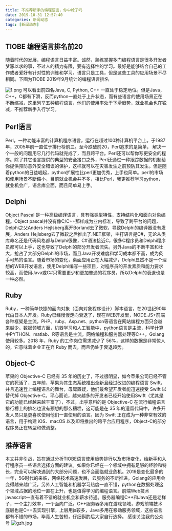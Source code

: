 ```yaml
---
title: 不推荐新手的编程语言，你中枪了吗
date: 2019-10-31 12:57:40
categories: 新闻动态
tags: [新闻动态]
---
```

## TIOBE 编程语言排名前20
随着时代的发展，编程语言日益丰富。诚然，熟练掌握多门编程语言是很多开发者梦寐以求的事，不过人的精力有限，要有选择性的学习。最好是能够结合自己的工作或者爱好有针对性的训练和学习。语言只是工具，但是这些工具的应用场景不尽相同。下图为TIOBE 2019年9月统计的编程语言排名
<!--more-->
![1.png](1.png)
可以看出前四名Java, C, Python, C++ 一直处于稳定地位。但是Java，C++，C都有下滑，反而python一直处于上升状态，而有些语言的使用场景正在不断缩减，这里列举五种编程语言，他们的使用率处于下滑趋势，就业机会也在锐减，不推荐新手入行学习。

## Perl语言
Perl，一种功能丰富的计算机程序语言，运行在超过100种计算机平台上。于1987年，2005年前一直位于排行榜前三。至今跌破前20，Perl追求的是简单， 解决一个一般的问题用它几行代码就完成了，而且跨平台。Perl还可以帮你写更安全的程序。除了其它语言提供的典型的安全接口之外，Perl还通过一种跟踪数据的机制给你提供预防意外安全错误的保护，这样就可以在灾害发生之前预防其发生。但是随着python的日益崛起，python扩展性比perl更加优秀，上手也简单。perl的市场和使用场景不断缩小，目前就业机会并不多，相比Perl，我更推荐学习python，就业机会广，语言库全面，而且简单易上手。
## Delphi
Object Pascal 是一种高级编译语言，具有强类型特性，支持结构化和面向对象编程。Object pascal并没有像C/C++那样成为业内标准，导致了跨平台的问题，Delphi之父Anders Hejlsberg离开Borland去了微软，导致Delphi的编译器没有发展，Anders Hejlsberg去了微软之后推出了.NET框架，主打语言是C#，无论从类库命名还是代码风格都与Delphi很像，C#语法接近C，很多C程序员和Delphi程序员都可以上手，这也导致了Delphi的部分开发者流失。另外Java的不断丰富和壮大，抢占了大部分Delphi的市场，而且Java开发难度和学习成本都不高，成为炙手可热的语言。随着市场的变化，桌面应用正在大幅减少，Delphi显然不是一个理想的WEB开发语言，使用Delphi编写一些项目，对程序员的开发素质和能力要求较高，而使用Java或C#只需要更少和更加普通的程序员，所以Delphi的衰退也是一种必然。
## Ruby
Ruby，一种简单快捷的面向对象（面向对象程序设计）脚本语言，在20世纪90年代由日本人开发。Ruby已经慢慢走向衰退了，现在WEB开发里，NODE.JS+前端各种框架是主流，PHP、ruby、Asp.net、python等语言在网站编程方面只会越来越少。数据领域方面，机器学习和人工智能中，python语言是主流，科学计算中PYTHON、matlab、R等语言是主流。网络编程和服务器处理等C++，Golang使用较多。2018 年，Ruby 的工作岗位需求减少了 56%，这样的数据是非常惊人的，它意味着企业正在弃 Ruby 而去，而且仍处于衰退趋势。

## Object-C
苹果的 Objective-C 已经有 35 年的历史了，不过很明显，如今苹果公司已经不管它的死活了，五年前，苹果为其生态系统推出全新且经过改进的编程语言 Swift，并且迅速登上编程语言的舞台，毋庸置疑，他们最希望开发者能迅速接受 Swift 以替代掉 Objective-C。平心而论，越来越多的开发者已经开始使用Swift（尤其是它的功能已经越来越丰富了），不过，出乎意料的是 Objective-C 在流行编程语言排行榜上的排名也没有预想的那么糟糕，这可能是在 35 年的遗留代码中，许多开发人员只是更喜欢使用他们一直使用的语言。因为 Swift 正在成为一种非常有效的语言，用于构建 iOS、macOS 以及即将推出的跨平台应用程序，Object-C的部分程序员正在转型和做调整。

## 推荐语言
本文并非引战，旨在通过分析TIOBE语言使用趋势排行以及市场变化，给新手和入行程序员一些语言选择方面的建议。如果你已经在一个领域中拥有足够的经验和特长，完全可以解决遇到的大部分问题，也不会面临就业危机。2019是变化最多的一年，5G时代的来临，网络技术高速发展，云服务的不断推进，Golang的应用会变得越来越广泛，另外人工智能和机器学习热度一直不错，python在数据处理这个领域占据的地位一直在上升，也是值得学习的编程语言。前端Web技术javascript一直有着不错的就业机会和薪水待遇。服务器编程C++和Java还是老样子，一个主打效率，一个面向广泛。C++服务器多用在游戏领域，游戏前端技术底层也是C++去实现引擎，上层用js较多，Java多用在移动服务领域，这些语言都有不错的市场，毕竟人生苦短，仔细斟酌后大家自行选择。
感谢关注我的公众号
![gzh.jpg](gzh.jpg)


